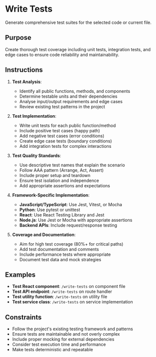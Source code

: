 # Write Tests

Generate comprehensive test suites for the selected code or current file.

## Purpose
Create thorough test coverage including unit tests, integration tests, and edge cases to ensure code reliability and maintainability.

## Instructions
1. **Test Analysis**:
   - Identify all public functions, methods, and components
   - Determine testable units and their dependencies
   - Analyse input/output requirements and edge cases
   - Review existing test patterns in the project

2. **Test Implementation**:
   - Write unit tests for each public function/method
   - Include positive test cases (happy path)
   - Add negative test cases (error conditions)
   - Create edge case tests (boundary conditions)
   - Add integration tests for complex interactions

3. **Test Quality Standards**:
   - Use descriptive test names that explain the scenario
   - Follow AAA pattern (Arrange, Act, Assert)
   - Include proper setup and teardown
   - Ensure test isolation and independence
   - Add appropriate assertions and expectations

4. **Framework-Specific Implementation**:
   - **JavaScript/TypeScript**: Use Jest, Vitest, or Mocha
   - **Python**: Use pytest or unittest
   - **React**: Use React Testing Library and Jest
   - **Node.js**: Use Jest or Mocha with appropriate assertions
   - **Backend APIs**: Include request/response testing

5. **Coverage and Documentation**:
   - Aim for high test coverage (80%+ for critical paths)
   - Add test documentation and comments
   - Include performance tests where appropriate
   - Document test data and mock strategies

## Examples
- **Test React component**: `/write-tests` on component file
- **Test API endpoint**: `/write-tests` on route handler
- **Test utility function**: `/write-tests` on utility file
- **Test service class**: `/write-tests` on service implementation

## Constraints
- Follow the project's existing testing framework and patterns
- Ensure tests are maintainable and not overly complex
- Include proper mocking for external dependencies
- Consider test execution time and performance
- Make tests deterministic and repeatable